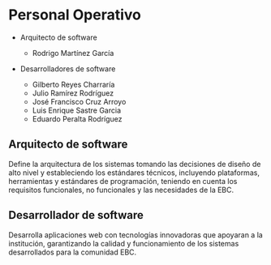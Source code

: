 # Personal Operativo

* Arquitecto de software
  * Rodrigo Martínez García

* Desarrolladores de software
  * Gilberto Reyes Charraría
  * Julio Ramírez Rodríguez
  * José Francisco Cruz Arroyo
  * Luis Enrique Sastre Garcia
  * Eduardo Peralta Rodríguez

## Arquitecto de software

Define la arquitectura de los sistemas tomando las decisiones de diseño de alto nivel
y estableciendo los estándares técnicos, incluyendo plataformas, herramientas y estándares de programación, teniendo en cuenta los requisitos funcionales, no funcionales y las necesidades de la EBC.

## Desarrollador de software

Desarrolla aplicaciones web con tecnologías innovadoras que apoyaran a la institución, garantizando la calidad y funcionamiento de los sistemas desarrollados para la comunidad EBC.